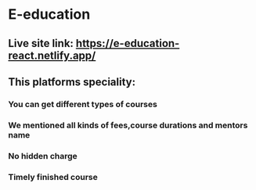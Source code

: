 # E-education
## Live site link: https://e-education-react.netlify.app/
## This platforms speciality: 
### You can get different types of courses
### We mentioned all kinds of fees,course durations and mentors name
### No hidden charge
### Timely finished course